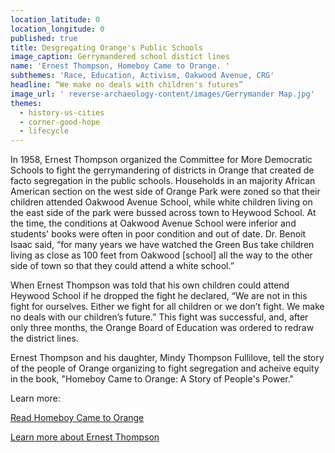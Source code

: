 ```yaml
---
location_latitude: 0
location_longitude: 0
published: true
title: Desgregating Orange's Public Schools
image_caption: Gerrymandered school distict lines
name: 'Ernest Thompson, Homeboy Came to Orange. '
subthemes: 'Race, Education, Activism, Oakwood Avenue, CRG'
headline: “We make no deals with children's futures”
image_url: ' reverse-archaeology-content/images/Gerrymander Map.jpg'
themes:
  - history-us-cities
  - corner-good-hope
  - lifecycle
---
```

In 1958, Ernest Thompson organized the Committee for More Democratic Schools to fight the gerrymandering of districts in Orange that created de facto segregation in the public schools. Households in an majority African American section on the west side of Orange Park were zoned so that their children attended Oakwood Avenue School, while white children living on the east side of the park were bussed across town to Heywood School. At the time, the conditions at Oakwood Avenue School were inferior and students' books were often in poor condition and out of date. Dr. Benoit Isaac said, “for many years we have watched the Green Bus take children living as close as 100 feet from Oakwood [school] all the way to the other side of town so that they could attend a white school.” 

When Ernest Thompson was told that his own children could attend Heywood School if he dropped the fight he declared, “We are not in this fight for ourselves. Either we fight for all children or we don’t fight. We make no deals with our children’s future.” This fight was successful, and, after only three months, the Orange Board of Education was ordered to redraw the district lines.  

Ernest Thompson and his daughter, Mindy Thompson Fullilove, tell the story of the people of Orange organizing to fight segregation and acheive equity in the book, "Homeboy Came to Orange: A Story of People's Power."

Learn more:  

[Read Homeboy Came to Orange](https://docuzilla.github.io/23-hazel-lemke/00b46f5isrnw-homeboy-came-to-orange-a-story-of-people-s-power.pdf)

[Learn more about Ernest Thompson](http://www.universityoforange.org/newsite/homeboy-came-to-orange)


